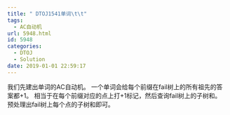 ```yaml
---
title: " DTOJ1541单词\t\t"
tags:
  - AC自动机
url: 5948.html
id: 5948
categories:
  - DTOJ
  - Solution
date: 2019-01-01 22:59:17
---
```


我们先建出单词的AC自动机。 一个单词会给每个前缀在fail树上的所有祖先的答案都$+1$。 相当于在每个前缀对应的点上打$+1$标记，然后查询fail树上的子树和。 预处理出fail树上每个点的子树和即可。